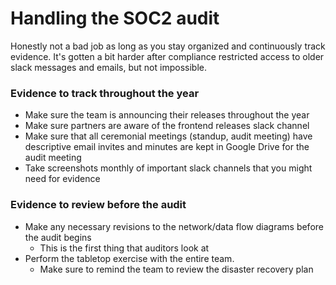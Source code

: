 # Handling the SOC2 audit

Honestly not a bad job as long as you stay organized and continuously track evidence. It's gotten a bit harder after compliance restricted access to older slack messages and emails, but not impossible.

### Evidence to track throughout the year
- Make sure the team is announcing their releases throughout the year
- Make sure partners are aware of the frontend releases slack channel
- Make sure that all ceremonial meetings (standup, audit meeting) have descriptive email invites and minutes are kept in Google Drive for the audit meeting
- Take screenshots monthly of important slack channels that you might need for evidence

### Evidence to review before the audit
- Make any necessary revisions to the network/data flow diagrams before the audit begins
   - This is the first thing that auditors look at
- Perform the tabletop exercise with the entire team.
   - Make sure to remind the team to review the disaster recovery plan
